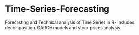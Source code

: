 # Time-Series-Forecasting
Forecasting and Technical analysis of Time Series in R- includes decomposition, GARCH models and stock prices analysis 

